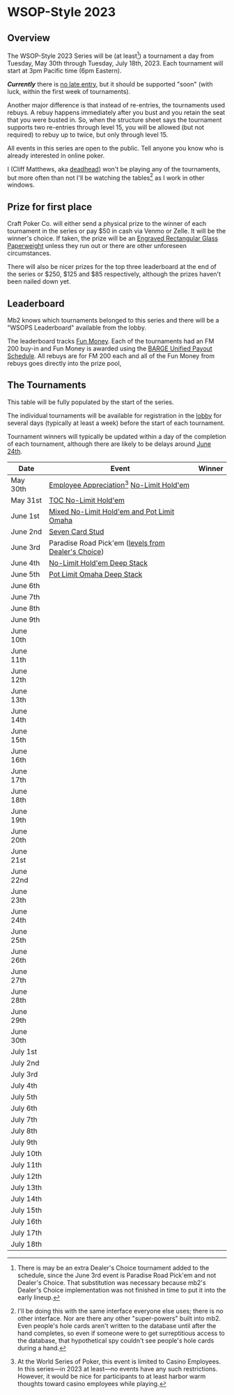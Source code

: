 # WSOP-Style 2023

## Overview

The WSOP-Style 2023 Series will be (at least[^1]) a tournament a day from
Tuesday, May 30th through Tuesday, July 18th, 2023.  Each tournament will
start at 3pm Pacific time (6pm Eastern).

_**Currently**_ there is [no late
entry](https://github.com/ctm/mb2-doc/issues/183), but it should be
supported "soon" (with luck, within the first week of
tournaments).

Another major difference is that instead of re-entries, the
tournaments used rebuys.  A rebuy happens immediately after you bust
and you retain the seat that you were busted in.  So, when the
structure sheet says the tournament supports two re-entries through
level 15, you will be allowed (but not required) to rebuy up to twice,
but only through level 15.

All events in this series are open to the public. Tell anyone you know who
is already interested in online poker.

I (Cliff Matthews, aka [deadhead](https://ctm.github.io/docs/yld/))
won't be playing any of the tournaments, but more often than not I'll
be watching the tables[^2] as I work in other windows.


## Prize for first place

Craft Poker Co. will either send a physical prize to the winner of
each tournament in the series or pay $50 in cash via Venmo or
Zelle. It will be the winner's choice. If taken, the prize will be an
[Engraved Rectangular Glass
Paperweight](https://www.trophies2go.com/engraved-rettangolo-glass-paperweight.html)
unless they run out or there are other unforeseen circumstances.

There will also be nicer prizes for the top three leaderboard at the
end of the series or $250, $125 and $85 respectively, although the
prizes haven't been nailed down yet.

## Leaderboard

Mb2 knows which tournaments belonged to this series and there will be a
"WSOPS Leaderboard" available from the lobby.

The leaderboard tracks [Fun Money](../fun_money.md).  Each of the tournaments
had an FM 200 buy-in and Fun Money is awarded using the [BARGE Unified Payout
Schedule](../barge/payouts.md). All rebuys are for FM 200 each and all of
the Fun Money from rebuys goes directly into the prize pool,

## The Tournaments

This table will be fully populated by the start of the series.

The
individual tournaments will be available for registration in the
[lobby](https://ctm.github.io/docs/players_manual/lobby.html) for
several days (typically at least a week) before the start of each
tournament.

Tournament winners will typically be updated within a day
of the completion of each tournament, although there are likely to be
delays around [June 24th](https://www.wser.org/).

|Date|Event|Winner|
|--|--|-|
|May 30th|[Employee Appreciation](https://www.wsop.com/pdfs/structuresheets/structure_5219_21666.pdf)[^3] [ No-Limit Hold'em](https://www.wsop.com/pdfs/structuresheets/structure_5219_21666.pdf)||
|May 31st|[TOC No-Limit Hold'em](https://www.wsop.com/pdfs/structuresheets/structure_5219_21669.pdf)||
|June 1st|[Mixed No-Limit Hold'em and Pot Limit Omaha](https://www.wsop.com/pdfs/structuresheets/structure_5219_21671.pdf)||
|June 2nd|[Seven Card Stud](https://www.wsop.com/pdfs/structuresheets/structure_5219_21674.pdf)||
|June 3rd|Paradise Road Pick'em ([levels from Dealer's Choice](https://www.wsop.com/pdfs/structuresheets/structure_5219_21675.pdf))||
|June 4th|[No-Limit Hold'em Deep Stack](https://www.wsop.com/pdfs/structuresheets/structure_5219_21676.pdf)||
|June 5th|[Pot Limit Omaha Deep Stack](https://www.wsop.com/pdfs/structuresheets/structure_5219_21678.pdf)||
|June 6th|||
|June 7th|||
|June 8th|||
|June 9th|||
|June 10th|||
|June 11th|||
|June 12th|||
|June 13th|||
|June 14th|||
|June 15th|||
|June 16th|||
|June 17th|||
|June 18th|||
|June 19th|||
|June 20th|||
|June 21st|||
|June 22nd|||
|June 23th|||
|June 24th|||
|June 25th|||
|June 26th|||
|June 27th|||
|June 28th|||
|June 29th|||
|June 30th|||
|July 1st|||
|July 2nd|||
|July 3rd|||
|July 4th|||
|July 5th|||
|July 6th|||
|July 7th|||
|July 8th|||
|July 9th|||
|July 10th|||
|July 11th|||
|July 12th|||
|July 13th|||
|July 14th|||
|July 15th|||
|July 16th|||
|July 17th|||
|July 18th|||

[^1]: There is may be an extra Dealer's Choice tournament added to the
schedule, since the June 3rd event is Paradise Road Pick'em and not
Dealer's Choice.  That substitution was necessary because mb2's
Dealer's Choice implementation was not finished in time to put it into
the early lineup.

[^2]: I'll be doing this with the same interface everyone else uses;
there is no other interface. Nor are there any other "super-powers"
built into mb2.  Even people's hole cards aren't written to the
database until after the hand completes, so even if someone were to
get surreptitious access to the database, that hypothetical spy
couldn't see people's hole cards during a hand.

[^3]: At the World Series of Poker, this event is limited to Casino
Employees.  In this series&mdash;in 2023 at least&mdash;no events have
any such restrictions.  However, it would be nice for participants to
at least harbor warm thoughts toward casino employees while playing.
